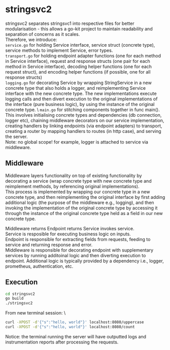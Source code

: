 # stringsvc2
stringsvc2 separates stringsvc1 into respective files for better modularisation - this allows a go-kit project to maintain readability and separation of concerns as it scales. \
Therefore, we introduce: \
`service.go` for holding Service interface, service struct (concrete type), service methods to implement Service, error types. \
`transport.go` for holding endpoint adapter functions (one for each method in Service interface), request and response structs (one pair for each method in Service interface), decoding helper functions (one for each request struct), and encoding helper functions (if possible, one for all response structs) \
`logging.go` for decorating Service by wrapping StringService in a new concrete type that also holds a logger, and reimplementing Service interface with the new concrete type. The new implementations execute logging calls and then divert execution to the original implementations of the interface (pure business logic), by using the instance of the original concrete type. \ 
`main.go` for stitching components together in func main(). This involves initialising concrete types and dependencies (db connection, logger etc), chaining middleware decorators on our service implementation, creating handlers by linking endpoints (via endpoint adapters) to transport, creating a router by mapping handlers to routes (in http case), and serving the server. \
Note: no global scope! for example, logger is attached to service via middleware.

## Middleware
Middleware layers functionality on top of existing functionality by decorating a service (wrap concrete type with new concrete type and reimplement methods, by referencing original implementations). \
This process is implemented by wrapping our concrete type in a new concrete type, and then reimplementing the original interface by first adding additional logic (the purpose of the middleware e.g., logging), and then invoking the implementation of the original concrete type by accessing it through the instance of the original concrete type held as a field in our new concrete type.

Middleware returns Endpoint returns Service invokes service. \
Service is resposible for executing business logic on inputs. \
Endpoint is responsible for extracting fields from requests, feeding to service and returning response and error. \
Middleware is responsible for decorating endpoint with supplementary services by running additoinal logic and then diverting execution to endpoint. Additional logic is typically provided by a dependency i.e., logger, prometheus, authentication, etc. 

## Execution
```bash
cd stringsvc2
go build 
./stringsvc2
```
From new terminal session: \
```bash
curl -XPOST -d'{"s":"hello, world"}' localhost:8080/uppercase
curl -XPOST -d'{"s":"hello, world"}' localhost:8080/count
```
Notice: the terminal running the server will have outputted logs and instrumentation reports after processing the requests.
